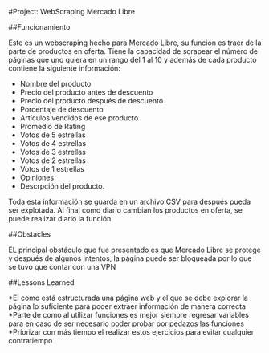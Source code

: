 #Project: WebScraping Mercado Libre

##Funcionamiento

Este es un webscraping hecho para Mercado Libre, su función es traer de la parte de productos en oferta. Tiene la capacidad de scrapear el número de páginas que uno quiera en un rango del 1 al 10 y además de cada producto contiene la siguiente información:
* Nombre del producto
* Precio del producto antes de descuento
* Precio del producto después de descuento
* Porcentaje de descuento
* Artículos vendidos de ese producto
* Promedio de Rating
* Votos de 5 estrellas
* Votos de 4 estrellas
* Votos de 3 estrellas
* Votos de 2 estrellas
* Votos de 1 estrellas
* Opiniones
* Descrpción del producto.

Toda esta información se guarda en un archivo CSV para después pueda ser explotada. Al final como diario cambian los productos en oferta, se puede realizar diario la función


##Obstacles

EL principal obstáculo que fue presentado es que Mercado Libre se protege y después de algunos intentos, la página puede ser bloqueada por lo que se tuvo que contar con una VPN


##Lessons Learned

*El como está estructurada una página web y el que se debe explorar la página lo suficiente para poder extraer información de manera correcta
*Parte de como al utilizar funciones es mejor siempre regresar variables para en caso de ser necesario poder probar por pedazos las funciones
*Priorizar con más tiempo el realizar estos ejercicios para evitar cualquier contratiempo
